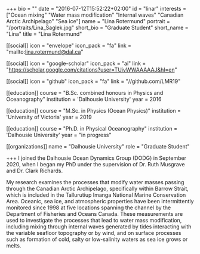 +++
bio = ""
date = "2016-07-12T15:52:22+02:00"
id = "linar"
interests = ["Ocean mixing" "Water mass modification" "Internal waves" "Canadian Arctic Archipelago" "Sea ice"]
name = "Lina Rotermund"
portrait = "/portraits/Lina_Saglek.jpg"
short_bio = "Graduate Student"
short_name = "Lina"
title = "Lina Rotermund"

[[social]]
    icon = "envelope"
    icon_pack = "fa"
    link = "mailto:lina.rotermund@dal.ca"

[[social]]
    icon = "google-scholar"
    icon_pack = "ai"
    link = "https://scholar.google.com/citations?user=TUivWWAAAAAJ&hl=en"

[[social]]
    icon = "github"
    icon_pack = "fa"
    link = "//github.com/LMR19"

[[education]]
    course = "B.Sc. combined honours in Physics and Oceanography"
    institution = 'Dalhousie University'
    year = 2016

[[education]] 
    course = "M.Sc. in Physics (Ocean Physics)"
    institution = 'University of Victoria'
    year = 2019

[[education]] 
    course = "Ph.D. in  Physical  Oceanography"
    institution = 'Dalhousie University'
    year = "in progress"

[[organizations]]
    name = "Dalhousie University"
    role = "Graduate Student"

+++
I joined the Dalhousie Ocean Dynamics Group (DODG) in September 2020, when I began my PhD under the supervision of Dr. Ruth Musgrave and Dr. Clark Richards. 

My  research examines the processes that modify water masses passing through the Canadian Arctic Archipelago, specifically within Barrow Strait, which is included in the Tallurutiup Imanga National Marine Conservation Area. Oceanic, sea ice, and atmospheric properties have been intermittently monitored since 1998 at five locations spanning the channel by the Department of Fisheries and Oceans Canada. These measurements are used to investigate the processes that lead to water mass modification, including mixing through internal waves generated by tides interacting with the variable seafloor topography or by wind, and on surface processes such as formation of cold, salty or low-salinity waters as sea ice grows or melts. 
